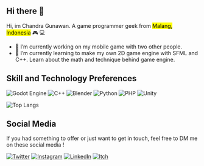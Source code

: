 ## Hi there :wave: 
Hi, im Chandra Gunawan. A game programmer geek from <mark>Malang, Indonesia</mark>  :video_game: :computer:

- 🔭 I’m currently working on my mobile game with two other people.
- 🌱 I’m currently learning to make my own 2D game engine with SFML and C++. Learn about the math and technique behind game engine.

## Skill and Technology Preferences

<p>
<img src="https://img.shields.io/badge/Godot%20Engine-478CBF.svg?style=for-the-badge&logo=Godot-Engine&logoColor=white" alt="Godot Engine">
<img src="https://img.shields.io/badge/C++-00599C.svg?style=for-the-badge&logo=C++&logoColor=white" alt="C++"> 
<img src="https://img.shields.io/badge/Blender-E87D0D.svg?style=for-the-badge&logo=Blender&logoColor=white" alt="Blender">
<img src="https://img.shields.io/badge/Python-3776AB.svg?style=for-the-badge&logo=Python&logoColor=white" alt="Python">
<img src="https://img.shields.io/badge/PHP-777BB4.svg?style=for-the-badge&logo=PHP&logoColor=white" alt="PHP">
<img src="https://img.shields.io/badge/Unity-000000.svg?style=for-the-badge&logo=Unity&logoColor=white" alt="Unity">
</p>

![Top Langs](https://github-readme-stats.vercel.app/api/top-langs/?username=beyondchan28&hide_progress=true)

## Social Media
If you had something to offer or just want to get in touch, feel free to DM me on these social media !

<p>
<a href="https://twitter.com/the_gravital"><img src="https://img.shields.io/badge/Twitter-1D9BF0.svg?style=for-the-badge&logo=Twitter&logoColor=white" alt="Twitter"></a>
<a href="https://www.instagram.com/thegravital"><img src="https://img.shields.io/badge/Instagram-E4405F.svg?style=for-the-badge&logo=Instagram&logoColor=white" alt="Instagram"></a>
<a href="https://www.linkedin.com/in/beyonddd/"><img src="https://img.shields.io/badge/LinkedIn-0A66C2.svg?style=for-the-badge&logo=LinkedIn&logoColor=white" alt="LinkedIn"></a>
<a href="https://beyonddd.itch.io/"><img src="https://img.shields.io/badge/Itch.io-FA5C5C.svg?style=for-the-badge&logo=itchdotio&logoColor=white" alt="Itch"></a>
</p>

<!--
**beyondchan28/beyondchan28** is a ✨ _special_ ✨ repository because its `README.md` (this file) appears on your GitHub profile.

Here are some ideas to get you started:

- 🔭 I’m currently working on ...
- 🌱 I’m currently learning ...
- 👯 I’m looking to collaborate on ...
- 🤔 I’m looking for help with ...
- 💬 Ask me about ...
- 📫 How to reach me: ...
- 😄 Pronouns: ...
- ⚡ Fun fact: ...
-->
